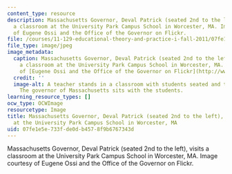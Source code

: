 ```yaml
---
content_type: resource
description: Massachusetts Governor, Deval Patrick (seated 2nd to the left), visits
  a classroom at the University Park Campus School in Worcester, MA. Image courtesy
  of Eugene Ossi and the Office of the Governor on Flickr.
file: /courses/11-129-educational-theory-and-practice-i-fall-2011/07fe1e5e733fde0db4578f9b6767343d_11-129f11.jpg
file_type: image/jpeg
image_metadata:
  caption: Massachusetts Governor, Deval Patrick (seated 2nd to the left), visits
    a classroom at the University Park Campus School in Worcester, MA. (Image courtesy
    of [Eugene Ossi and the Office of the Governor on Flickr](http://www.flickr.com/photos/massgovernor/4270098214/in/photostream/).)
  credit: ''
  image-alt: A teacher stands in a classroom with students seated and taking notes.
    The governor of Massachusetts sits with the students.
learning_resource_types: []
ocw_type: OCWImage
resourcetype: Image
title: Massachusetts Governor, Deval Patrick (seated 2nd to the left), visits a classroom
  at the University Park Campus School in Worcester, MA
uid: 07fe1e5e-733f-de0d-b457-8f9b6767343d
---
```

Massachusetts Governor, Deval Patrick (seated 2nd to the left), visits a classroom at the University Park Campus School in Worcester, MA. Image courtesy of Eugene Ossi and the Office of the Governor on Flickr.

